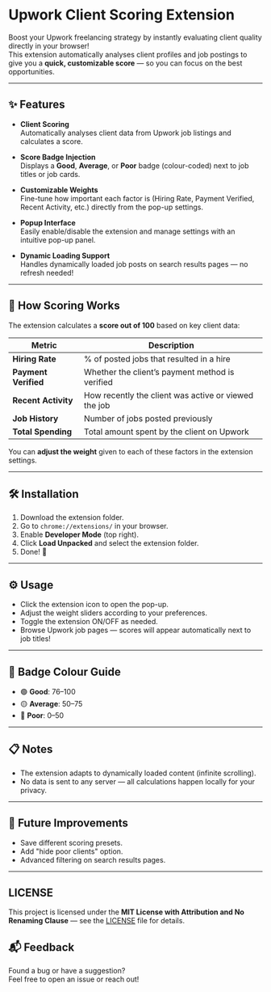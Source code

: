 # Upwork Client Scoring Extension

Boost your Upwork freelancing strategy by instantly evaluating client quality directly in your browser!  
This extension automatically analyses client profiles and job postings to give you a **quick, customizable score** — so you can focus on the best opportunities.

---

## ✨ Features

- **Client Scoring**  
  Automatically analyses client data from Upwork job listings and calculates a score.

- **Score Badge Injection**  
  Displays a **Good**, **Average**, or **Poor** badge (colour-coded) next to job titles or job cards.

- **Customizable Weights**  
  Fine-tune how important each factor is (Hiring Rate, Payment Verified, Recent Activity, etc.) directly from the pop-up settings.

- **Popup Interface**  
  Easily enable/disable the extension and manage settings with an intuitive pop-up panel.

- **Dynamic Loading Support**  
  Handles dynamically loaded job posts on search results pages — no refresh needed!

---

## 🧠 How Scoring Works

The extension calculates a **score out of 100** based on key client data:

| Metric                  | Description                                                |
| ------------------------ | ---------------------------------------------------------- |
| **Hiring Rate**          | % of posted jobs that resulted in a hire                   |
| **Payment Verified**     | Whether the client’s payment method is verified            |
| **Recent Activity**      | How recently the client was active or viewed the job       |
| **Job History**          | Number of jobs posted previously                           |
| **Total Spending**       | Total amount spent by the client on Upwork                 |

You can **adjust the weight** given to each of these factors in the extension settings.


---

## 🛠 Installation

1. Download the extension folder.
2. Go to `chrome://extensions/` in your browser.
3. Enable **Developer Mode** (top right).
4. Click **Load Unpacked** and select the extension folder.
5. Done! 🎯

---

## ⚙️ Usage

- Click the extension icon to open the pop-up.
- Adjust the weight sliders according to your preferences.
- Toggle the extension ON/OFF as needed.
- Browse Upwork job pages — scores will appear automatically next to job titles!

---

## 🎨 Badge Colour Guide

- 🟢 **Good**: 76–100
- 🟡 **Average**: 50–75
- 🔴 **Poor**: 0–50

---

## 📋 Notes

- The extension adapts to dynamically loaded content (infinite scrolling).
- No data is sent to any server — all calculations happen locally for your privacy.

---

## 🚀 Future Improvements

- Save different scoring presets.
- Add "hide poor clients" option.
- Advanced filtering on search results pages.

---

## LICENSE

This project is licensed under the **MIT License with Attribution and No Renaming Clause** — see the [LICENSE](./LICENSE) file for details.

## 📬 Feedback

Found a bug or have a suggestion?  
Feel free to open an issue or reach out!
